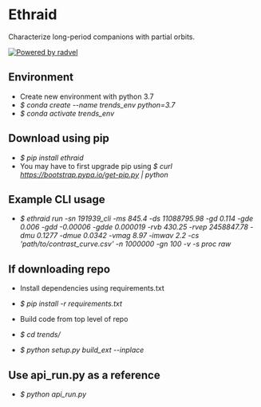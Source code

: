 
# Ethraid

Characterize long-period companions with partial orbits.

[![Powered by radvel](https://img.shields.io/badge/powered_by-radvel-EB5368.svg?style=flat)](https://radvel.readthedocs.io/en/latest/)

## Environment
- Create new environment with python 3.7
- *\$ conda create --name trends_env python=3.7*
- *\$ conda activate trends_env*

## Download using pip
- *\$ pip install ethraid*
- You may have to first upgrade pip using *\$ curl https://bootstrap.pypa.io/get-pip.py | python*

## Example CLI usage
- *\$ ethraid run -sn 191939_cli -ms 845.4 -ds 11088795.98 -gd 0.114 -gde 0.006 -gdd -0.00006 -gdde 0.000019 -rvb 430.25 -rvep 2458847.78 -dmu 0.1277 -dmue 0.0342 -vmag 8.97 -imwav 2.2 -cs 'path/to/contrast_curve.csv' -n 1000000 -gn 100 -v -s proc raw*

## If downloading repo
- Install dependencies using requirements.txt 
- *\$ pip install -r requirements.txt*

- Build code from top level of repo
- *\$ cd trends/*
- *\$ python setup.py build_ext --inplace*

## Use api_run.py as a reference
- *\$ python api_run.py*
